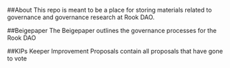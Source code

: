 ##About
This repo is meant to be a place for storing materials related to governance and governance research at Rook DAO. 

##Beigepaper
The Beigepaper outlines the governance processes for the Rook DAO

##KIPs
Keeper Improvement Proposals contain all proposals that have gone to vote
